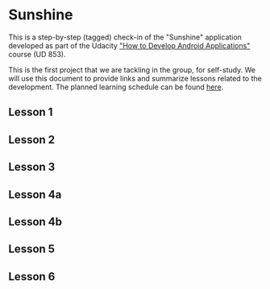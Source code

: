 
Sunshine
========

This is a step-by-step (tagged) check-in of the "Sunshine" application developed as part of the Udacity ["How to Develop Android Applications"](https://www.udacity.com/course/ud853) course (UD 853). 

This is the first project that we are tackling in the group, for self-study. We will use this document to provide links and summarize lessons related to the development. The planned learning schedule can be found [here](https://github.com/gdg-hudson-valley/android-garage/blob/master/MeetingPlan.md).



Lesson 1
--------


Lesson 2
--------


Lesson 3
--------


Lesson 4a
---------


Lesson 4b
---------


Lesson 5
--------


Lesson 6
--------